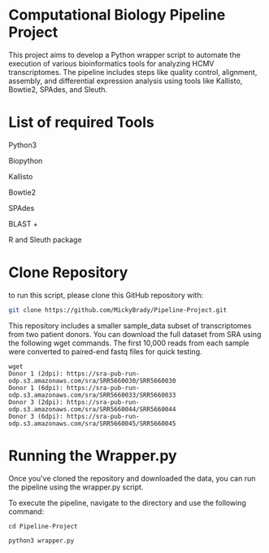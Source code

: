 # Computational Biology Pipeline Project

This project aims to develop a Python wrapper script to automate the execution of various bioinformatics tools for analyzing HCMV transcriptomes. The pipeline includes steps like quality control, alignment, assembly, and differential expression analysis using tools like Kallisto, Bowtie2, SPAdes, and Sleuth.

# List of required Tools 
Python3 

Biopython

Kallisto

Bowtie2

SPAdes

BLAST + 

R and Sleuth package

# Clone Repository 

to run this script, please clone this GitHub repository with: 

```bash
git clone https://github.com/MickyBrady/Pipeline-Project.git
```

This repository includes a smaller sample_data subset of transcriptomes from two patient donors.
You can download the full dataset from SRA using the following wget commands. 
The first 10,000 reads from each sample were converted to paired-end fastq files for quick testing.
```
wget
Donor 1 (2dpi): https://sra-pub-run-odp.s3.amazonaws.com/sra/SRR5660030/SRR5660030
Donor 1 (6dpi): https://sra-pub-run-odp.s3.amazonaws.com/sra/SRR5660033/SRR5660033
Donor 3 (2dpi): https://sra-pub-run-odp.s3.amazonaws.com/sra/SRR5660044/SRR5660044
Donor 3 (6dpi): https://sra-pub-run-odp.s3.amazonaws.com/sra/SRR5660045/SRR5660045
```
# Running the Wrapper.py 

Once you've cloned the repository and downloaded the data, 
you can run the pipeline using the wrapper.py script.

To execute the pipeline, navigate to the directory and use the following command:

 ```bashh
cd Pipeline-Project
```

```bashh
python3 wrapper.py
```






